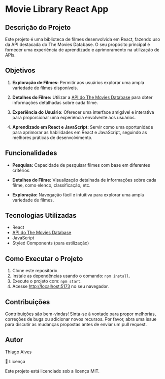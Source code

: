 # Movie Library React App

## Descrição do Projeto

Este projeto é uma biblioteca de filmes desenvolvida em React, fazendo uso da API destacada do The Movies Database. O seu propósito principal é fornecer uma experiência de aprendizado e aprimoramento na utilização de APIs.

## Objetivos

1. **Exploração de Filmes:** Permitir aos usuários explorar uma ampla variedade de filmes disponíveis.

2. **Detalhes do Filme:** Utilizar a [API do The Movies Database](https://www.themoviedb.org/documentation/api) para obter informações detalhadas sobre cada filme.

3. **Experiência do Usuário:** Oferecer uma interface amigável e interativa para proporcionar uma experiência envolvente aos usuários.

4. **Aprendizado em React e JavaScript:** Servir como uma oportunidade para aprimorar as habilidades em React e JavaScript, seguindo as melhores práticas de desenvolvimento.

## Funcionalidades

- **Pesquisa:** Capacidade de pesquisar filmes com base em diferentes critérios.
  
- **Detalhes do Filme:** Visualização detalhada de informações sobre cada filme, como elenco, classificação, etc.

- **Exploração:** Navegação fácil e intuitiva para explorar uma ampla variedade de filmes.

## Tecnologias Utilizadas

- React
- [API do The Movies Database](https://www.themoviedb.org/documentation/api)
- JavaScript
- Styled Components (para estilização)

## Como Executar o Projeto

1. Clone este repositório.
2. Instale as dependências usando o comando: `npm install`.
3. Execute o projeto com: `npm start`.
4. Acesse [http://localhost:5173](http://localhost:5173) no seu navegador.

## Contribuições

Contribuições são bem-vindas! Sinta-se à vontade para propor melhorias, correções de bugs ou adicionar novos recursos. Por favor, abra uma issue para discutir as mudanças propostas antes de enviar um pull request.

## Autor

Thiago Alves 

📜 Licença

Este projeto está licenciado sob a licença MIT.